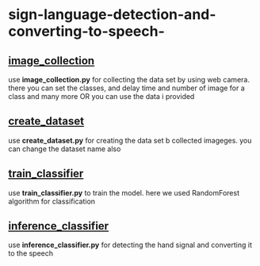 # sign-language-detection-and-converting-to-speech-


## [image_collection](https://github.com/adithyajain27/sign-language-detection-and-converting-to-speech-/blob/main/image%20collection)
use **image_collection.py** for collecting the data set by using web camera. there you can set the classes, and delay time and number of image for a class and many more  OR you can use the data i provided 

## [create_dataset](https://github.com/adithyajain27/sign-language-detection-and-converting-to-speech-/blob/main/create_dataset.py)
use **create_dataset.py** for creating the data set b collected imageges. you can change the dataset name also

## [train_classifier]( )
use **train_classifier.py** to train the model. here we used RandomForest algorithm for classification 

## [inference_classifier]( )
use **inference_classifier.py** for detecting the hand signal and converting it to the speech
